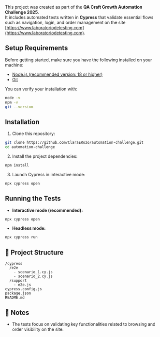 This project was created as part of the **QA Craft Growth Automation Challenge 2025**.  
It includes automated tests written in **Cypress** that validate essential flows such as navigation, login, and order management on the site [https://www.laboratoriodetesting.com](https://www.laboratoriodetesting.com).

## Setup Requirements

Before getting started, make sure you have the following installed on your machine:

- [Node.js (recommended version: 18 or higher)](https://nodejs.org/)
- [Git](https://git-scm.com/)

You can verify your installation with:

```bash
node -v
npm -v
git --version
```

##  Installation

1. Clone this repository:

```bash
git clone https://github.com/ClaraERozo/automation-challenge.git
cd automation-challenge
```

2. Install the project dependencies:

```bash
npm install
```

3. Launch Cypress in interactive mode:

```bash
npx cypress open
```

##  Running the Tests

- **Interactive mode (recommended):**

```bash
npx cypress open
```

- **Headless mode:**

```bash
npx cypress run
```

## 📁 Project Structure

```
/cypress
  /e2e
    - scenario_1.cy.js
    - scenario_2.cy.js
  /support
    - e2e.js
cypress.config.js
package.json
README.md
```

## 💬 Notes

- The tests focus on validating key functionalities related to browsing and order visibility on the site.
